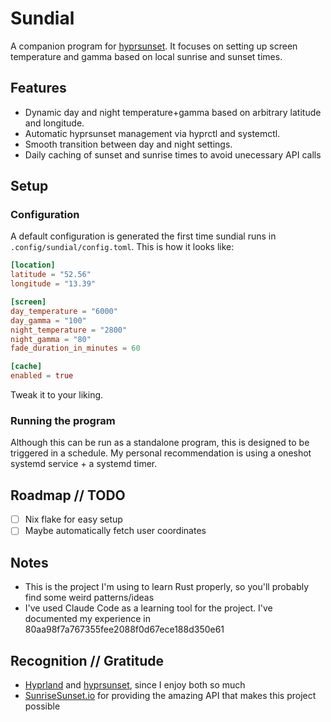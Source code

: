 # Sundial

A companion program for [hyprsunset](https://github.com/hyprwm/hyprsunset). It focuses on setting up screen temperature and gamma based on local sunrise and sunset times.

## Features
- Dynamic day and night temperature+gamma based on arbitrary latitude and longitude.
- Automatic hyprsunset management via hyprctl and systemctl.
- Smooth transition between day and night settings.
- Daily caching of sunset and sunrise times to avoid unecessary API calls

## Setup

### Configuration
A default configuration is generated the first time sundial runs in `.config/sundial/config.toml`. This is how it looks like:

```toml
[location]
latitude = "52.56"
longitude = "13.39"

[screen]
day_temperature = "6000"
day_gamma = "100"
night_temperature = "2800"
night_gamma = "80"
fade_duration_in_minutes = 60

[cache]
enabled = true
```

Tweak it to your liking.

### Running the program
Although this can be run as a standalone program, this is designed to be triggered in a schedule. My personal recommendation is using a oneshot systemd service + a systemd timer.

## Roadmap // TODO
- [ ] Nix flake for easy setup
- [ ] Maybe automatically fetch user coordinates

## Notes
- This is the project I'm using to learn Rust properly, so you'll probably find some weird patterns/ideas
- I've used Claude Code as a learning tool for the project. I've documented my experience in 80aa98f7a767355fee2088f0d67ece188d350e61

## Recognition // Gratitude
- [Hyprland](https://github.com/hyprwm/Hyprland) and [hyprsunset](https://github.com/hyprwm/hyprsunset), since I enjoy both so much
- [SunriseSunset.io](https://sunrisesunset.io/api/) for providing the amazing API that makes this project possible
